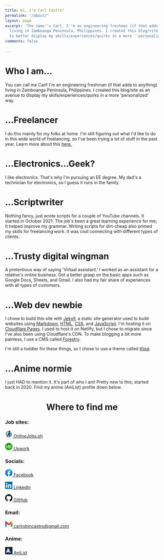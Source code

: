 ```yaml
---
title: Hi, I'm Carl Castro!
permalink: "/about/"
layout: page
excerpt: 'The name''s Carl. I''m an engineering freshman (if that adds to anything)
  living in Zamboanga Peninsula, Philippines. I created this blog/site as an avenue
  to better display my skills/experiences/quirks in a more ''personalized'' way. '
comments: false

---
```

# Who I am...

You can call me Carl! I'm an engineering freshman (if that adds to anything) living in Zamboanga Peninsula, Philippines. I created this blog/site as an avenue to display my skills/experiences/quirks in a more 'personalized' way.

# ...Freelancer

I do this mainly for my folks at home. I'm still figuring out what I'd like to do in this wide world of freelancing, so I've been trying a lot of stuff in the past year. Learn more about this [here.]()

# ...Electronics...Geek?

I like electronics. That's why I'm pursuing an EE degree. My dad's a technician for electronics, so I guess it runs in the family.

# ...Scriptwriter

Nothing fancy, just wrote scripts for a couple of YouTube channels. It started in October 2021. The job's been a great learning experience for me; It helped improve my grammar. Writing scripts for dirt-cheap also primed my skills for freelancing work. It was cool connecting with different types of clients.

# ...Trusty digital wingman

A pretentious way of saying 'Virtual assistant.' I worked as an assistant for a relative's online business. Got a better grasp on the basic apps such as Google Docs, Sheets, and Gmail. I also had my fair share of experiences with all types of customers.

# ...Web dev newbie

I chose to build this site with [Jekyll](https://jekyllrb.com/); a static site generator used to build websites using [Markdown](https://en.wikipedia.org/wiki/Markdown), [HTML](https://developer.mozilla.org/en-US/docs/Web/HTML), [CSS](https://developer.mozilla.org/en-US/docs/Web/css), and [JavaScript](https://developer.mozilla.org/en-US/docs/Web/javascript). I'm hosting it on [Cloudflare Pages](https://pages.cloudflare.com/). I used to host it on Netlify, but I chose to migrate since I've also been using Cloudflare's CDN. To make blogging a bit more painless, I use a CMS called [Forestry](https://forestry.io/).

I'm still a toddler for these things, so I chose to use a theme called [Klisé](https://github.com/piharpi/jekyll-klise).

# ...Anime normie

I just HAD to mention it. It's part of who I am! Pretty new to this; started back in 2020. Find my anime (AniList) profile down below.

<h1 style="text-align: center;"> Where to find me </h1>

### Job sites:

<p><img src="/assets/img/about/onlinejobs.png" alt="OnlineJobs.ph" style="width:24px;"/><a href="https://www.onlinejobs.ph/jobseekers/info/1800089" target="_blank"> OnlineJobs.ph</a></p>
<p><img src="/assets/img/about/upwork.png" alt="Upwork" style="width:24px;"/><a href="https://www.upwork.com/freelancers/\~01d8748133df2688d5" target="_blank"> Upwork</a></p>

### Socials:

<p><img src="/assets/img/about/facebook.png" alt="Facebook" style="width:24px;"/><a href="https://www.facebook.com/castro.carl1998/" target="_blank"> Facebook</a></p>
<p><img src="/assets/img/about/linkedin.png" alt="LinkedIn" style="width:24px;"/><a href="https://www.linkedin.com/in/castrocarl1999/" target="_blank"> LinkedIn</a></p>
<p><img src="/assets/img/about/github.png" alt="GitHub" style="width:24px;"/><a href="https://github.com/philippines69" target="_blank"> GitHub</a></p>

### Email:

<p><img src="/assets/img/about/gmail.png" alt="GitHub" style="width:24px;"/><a href="mailto:carlrobincastro@gmail.com" target="_blank"> carlrobincastro@gmail.com</a></p>

### Anime:

<p><img src="/assets/img/about/anilist.png" alt="AniList" style="width:24px;"/><a href="https://anilist.co/user/Rumpelforeskin/" target="_blank"> AniList</a></p>